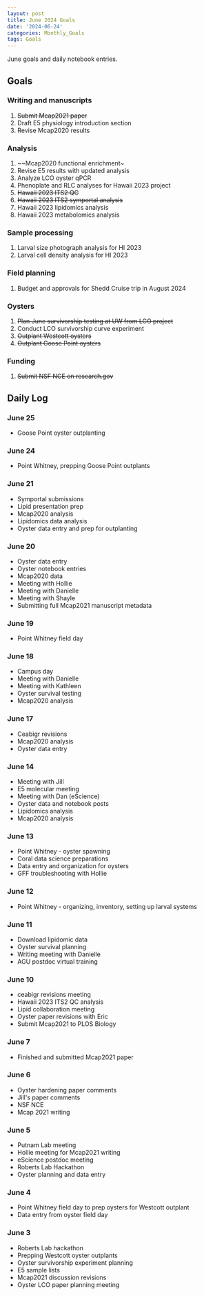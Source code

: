 ```yaml
---
layout: post
title: June 2024 Goals
date: '2024-06-24'
categories: Monthly_Goals
tags: Goals
---
```


June goals and daily notebook entries. 

## Goals  

### Writing and manuscripts 
              
1. ~~Submit Mcap2021 paper~~
2. Draft E5 physiology introduction section 
3. Revise Mcap2020 results

### Analysis

1. ~~Mcap2020 functional enrichment~
2. Revise E5 results with updated analysis 
3. Analyze LCO oyster qPCR 
4. Phenoplate and RLC analyses for Hawaii 2023 project
5. ~~Hawaii 2023 ITS2 QC~~ 
6. ~~Hawaii 2023 ITS2 symportal analysis~~
7. Hawaii 2023 lipidomics analysis
8. Hawaii 2023 metabolomics analysis 

### Sample processing

1. Larval size photograph analysis for HI 2023 
2. Larval cell density analysis for HI 2023

### Field planning 

1. Budget and approvals for Shedd Cruise trip in August 2024

### Oysters 
 
1. ~~Plan June survivorship testing at UW from LCO project~~
2. Conduct LCO survivorship curve experiment 
3. ~~Outplant Westcott oysters~~ 
4. ~~Outplant Goose Point oysters~~ 

### Funding 

1. ~~Submit NSF NCE on research.gov~~

## **Daily Log**   

### June 25

- Goose Point oyster outplanting

### June 24

- Point Whitney, prepping Goose Point outplants 

### June 21

- Symportal submissions
- Lipid presentation prep
- Mcap2020 analysis 
- Lipidomics data analysis 
- Oyster data entry and prep for outplanting

### June 20

- Oyster data entry 
- Oyster notebook entries
- Mcap2020 data
- Meeting with Hollie
- Meeting with Danielle
- Meeting with Shayle
- Submitting full Mcap2021 manuscript metadata 

### June 19

- Point Whitney field day 

### June 18

- Campus day 
- Meeting with Danielle
- Meeting with Kathleen
- Oyster survival testing 
- Mcap2020 analysis 

### June 17

- Ceabigr revisions 
- Mcap2020 analysis 
- Oyster data entry 

### June 14

- Meeting with Jill
- E5 molecular meeting 
- Meeting with Dan (eScience)
- Oyster data and notebook posts 
- Lipidomics analysis 
- Mcap2020 analysis

### June 13

- Point Whitney - oyster spawning  
- Coral data science preparations
- Data entry and organization for oysters 
- GFF troubleshooting with Hollie 

### June 12

- Point Whitney - organizing, inventory, setting up larval systems  

### June 11

- Download lipidomic data 
- Oyster survival planning 
- Writing meeting with Danielle
- AGU postdoc virtual training

### June 10

- ceabigr revisions meeting 
- Hawaii 2023 ITS2 QC analysis 
- Lipid collaboration meeting 
- Oyster paper revisions with Eric 
- Submit Mcap2021 to PLOS Biology 

### June 7

- Finished and submitted Mcap2021 paper

### June 6

- Oyster hardening paper comments
- Jill's paper comments
- NSF NCE 
- Mcap 2021 writing 

### June 5

- Putnam Lab meeting 
- Hollie meeting for Mcap2021 writing 
- eScience postdoc meeting 
- Roberts Lab Hackathon
- Oyster planning and data entry 

### June 4

- Point Whitney field day to prep oysters for Westcott outplant 
- Data entry from oyster field day 

### June 3

- Roberts Lab hackathon
- Prepping Westcott oyster outplants
- Oyster survivorship experiment planning 
- E5 sample lists 
- Mcap2021 discussion revisions 
- Oyster LCO paper planning meeting